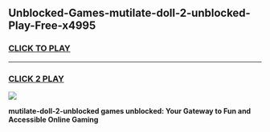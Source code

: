 
## Unblocked-Games-mutilate-doll-2-unblocked-Play-Free-x4995
<h3>
<a href="https://premium76.site?title=mutilate-doll-2-unblocked&ref=18A1">CLICK TO PLAY</a></h3>
<hr>

<h3>
<a href="https://premium76.site?title=mutilate-doll-2-unblocked&ref=18A1">CLICK 2 PLAY</a>
  
</h3>

<a href="https://premium76.site?title=mutilate-doll-2-unblocked&ref=18A1"><img src="https://clearcache.store/games.png"></a>


**mutilate-doll-2-unblocked games unblocked: Your Gateway to Fun and Accessible Online Gaming**
